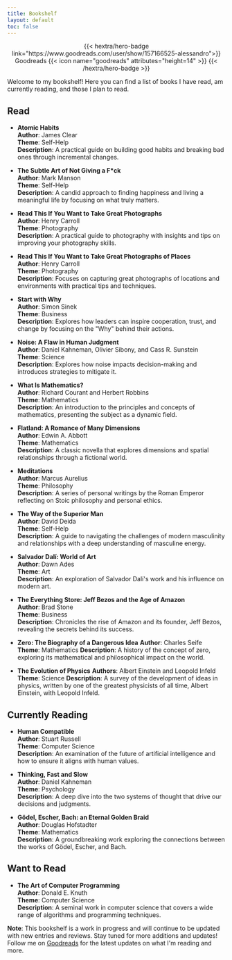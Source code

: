 ```yaml
---
title: Bookshelf
layout: default
toc: false
---
```

<div style="text-align: center; margin-top: 1em;">
{{< hextra/hero-badge link="https://www.goodreads.com/user/show/157166525-alessandro">}}
  <span>Goodreads</span>
  {{< icon name="goodreads" attributes="height=14" >}}
{{< /hextra/hero-badge >}}
</div>  

Welcome to my bookshelf! Here you can find a list of books I have read, am currently reading, and those I plan to read.

## Read

- **Atomic Habits**  
  **Author**: James Clear  
  **Theme**: Self-Help  
  **Description**: A practical guide on building good habits and breaking bad ones through incremental changes.

- **The Subtle Art of Not Giving a F*ck**  
  **Author**: Mark Manson  
  **Theme**: Self-Help  
  **Description**: A candid approach to finding happiness and living a meaningful life by focusing on what truly matters.

- **Read This If You Want to Take Great Photographs**  
  **Author**: Henry Carroll  
  **Theme**: Photography  
  **Description**: A practical guide to photography with insights and tips on improving your photography skills.

- **Read This If You Want to Take Great Photographs of Places**  
  **Author**: Henry Carroll  
  **Theme**: Photography  
  **Description**: Focuses on capturing great photographs of locations and environments with practical tips and techniques.

- **Start with Why**  
  **Author**: Simon Sinek  
  **Theme**: Business  
  **Description**: Explores how leaders can inspire cooperation, trust, and change by focusing on the "Why" behind their actions.

- **Noise: A Flaw in Human Judgment**  
  **Author**: Daniel Kahneman, Olivier Sibony, and Cass R. Sunstein  
  **Theme**: Science  
  **Description**: Explores how noise impacts decision-making and introduces strategies to mitigate it.

- **What Is Mathematics?**  
  **Author**: Richard Courant and Herbert Robbins  
  **Theme**: Mathematics  
  **Description**: An introduction to the principles and concepts of mathematics, presenting the subject as a dynamic field.

- **Flatland: A Romance of Many Dimensions**  
  **Author**: Edwin A. Abbott  
  **Theme**: Mathematics  
  **Description**: A classic novella that explores dimensions and spatial relationships through a fictional world.

- **Meditations**  
  **Author**: Marcus Aurelius  
  **Theme**: Philosophy  
  **Description**: A series of personal writings by the Roman Emperor reflecting on Stoic philosophy and personal ethics.

- **The Way of the Superior Man**  
  **Author**: David Deida  
  **Theme**: Self-Help  
  **Description**: A guide to navigating the challenges of modern masculinity and relationships with a deep understanding of masculine energy.

- **Salvador Dalí: World of Art**  
  **Author**: Dawn Ades  
  **Theme**: Art  
  **Description**: An exploration of Salvador Dalí's work and his influence on modern art.

- **The Everything Store: Jeff Bezos and the Age of Amazon**                      
  **Author**: Brad Stone  
  **Theme**: Business  
  **Description**: Chronicles the rise of Amazon and its founder, Jeff Bezos, revealing the secrets behind its success.

- **Zero: The Biography of a Dangerous Idea**
  **Author**: Charles Seife  
  **Theme**: Mathematics
  **Description**: A history of the concept of zero, exploring its mathematical and philosophical impact on the world.

- **The Evolution of Physics**
  **Authors**: Albert Einstein and Leopold Infeld
  **Theme**: Science
  **Description**: A survey of the development of ideas in physics, written by one of the greatest physicists of all time, Albert Einstein, with Leopold Infeld.

## Currently Reading

- **Human Compatible**  
  **Author**: Stuart Russell  
  **Theme**: Computer Science  
  **Description**: An examination of the future of artificial intelligence and how to ensure it aligns with human values.

- **Thinking, Fast and Slow**  
  **Author**: Daniel Kahneman  
  **Theme**: Psychology  
  **Description**: A deep dive into the two systems of thought that drive our decisions and judgments.

- **Gödel, Escher, Bach: an Eternal Golden Braid**  
  **Author**: Douglas Hofstadter  
  **Theme**: Mathematics  
  **Description**: A groundbreaking work exploring the connections between the works of Gödel, Escher, and Bach.

## Want to Read

- **The Art of Computer Programming**  
  **Author**: Donald E. Knuth  
  **Theme**: Computer Science  
  **Description**: A seminal work in computer science that covers a wide range of algorithms and programming techniques.

**Note**: This bookshelf is a work in progress and will continue to be updated with new entries and reviews. Stay tuned for more additions and updates! Follow me on [Goodreads](https://www.goodreads.com/user/show/157166525-alessandro) for the latest updates on what I'm reading and more.